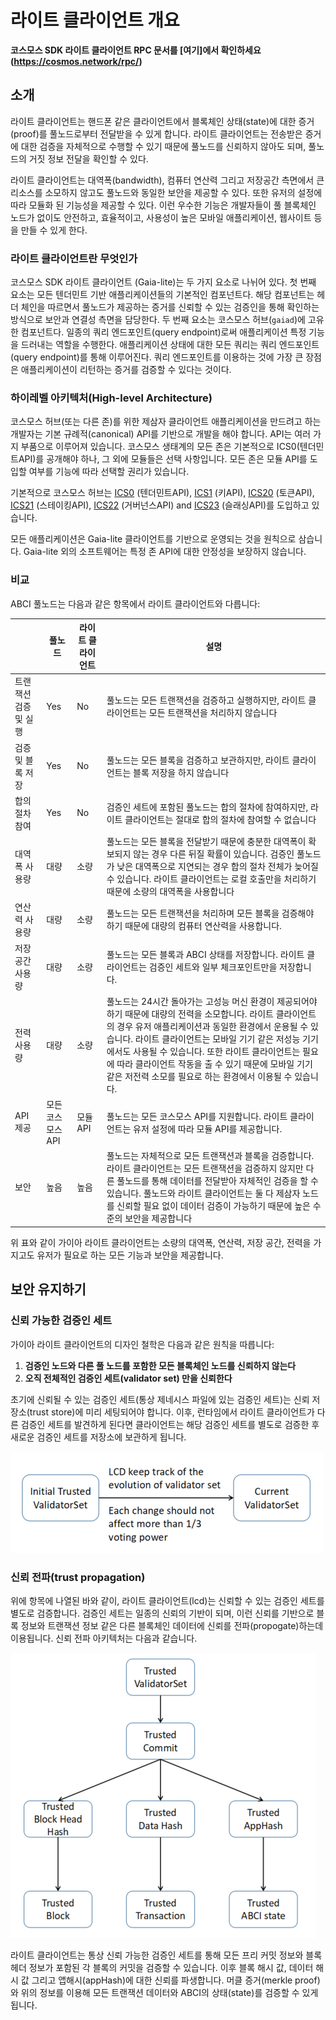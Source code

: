 # 라이트 클라이언트 개요

**코스모스 SDK 라이트 클라이언트 RPC 문서를 [여기]에서 확인하세요(https://cosmos.network/rpc/)**

## 소개

라이트 클라이언트는 핸드폰 같은 클라이언트에서 블록체인 상태(state)에 대한 증거(proof)를 풀노드로부터 전달받을 수 있게 합니다. 라이트 클라이언트는 전송받은 증거에 대한 검증을 자체적으로 수행할 수 있기 때문에 풀노드를 신뢰하지 않아도 되며, 풀노드의 거짓 정보 전달을 확인할 수 있다. 

라이트 클라이언트는 대역폭(bandwidth), 컴퓨터 연산력 그리고 저장공간 측면에서 큰 리소스를 소모하지 않고도 풀노드와 동일한 보안을 제공할 수 있다. 또한 유저의 설정에 따라 모듈화 된 기능성을 제공할 수 있다. 이런 우수한 기능은 개발자들이 풀 블록체인 노드가 없이도 안전하고, 효율적이고, 사용성이 높은 모바일 애플리케이션, 웹사이트 등을 만들 수 있게 한다.

### 라이트 클라이언트란 무엇인가

코스모스 SDK 라이트 클라이언트 (Gaia-lite)는 두 가지 요소로 나뉘어 있다. 첫 번째 요소는 모든 텐더민트 기반 애플리케이션들의 기본적인 컴포넌트다. 해당 컴포넌트는 헤더 체인을 따르면서 풀노드가 제공하는 증거를 신뢰할 수 있는 검증인을 통해 확인하는 방식으로 보안과 연결성 측면을 담당한다. 두 번째 요소는 코스모스 허브(`gaiad`)에 고유한 컴포넌트다. 일종의 쿼리 엔드포인트(query endpoint)로써 애플리케이션 특정 기능을 드러내는 역할을 수행한다. 애플리케이션 상태에 대한 모든 쿼리는 쿼리 엔드포인트(query endpoint)를 통해 이루어진다. 쿼리 엔드포인트를 이용하는 것에 가장 큰 장점은 애플리케이션이 리턴하는 증거를 검증할 수 있다는 것이다.

### 하이레벨 아키텍처(High-level Architecture)

코스모스 허브(또는 다른 존)를 위한 제삼자 클라이언트 애플리케이션을 만드려고 하는 개발자는 기본 규례적(canonical) API를 기반으로 개발을 해야 합니다. API는 여러 가지 부품으로 이루어져 있습니다. 코스모스 생태계의 모든 존은 기본적으로 ICS0(텐더민트API)를 공개해야 하나, 그 외에 모듈들은 선택 사항입니다. 모든 존은 모듈 API를 도입할 여부를 기능에 따라 선택할 권리가 있습니다.

기본적으로 코스모스 허브는 [ICS0](https://cosmos.network/rpc/#/ICS0) (텐더민트API), [ICS1](https://cosmos.network/rpc/#/ICS1) (키API), [ICS20](https://cosmos.network/rpc/#/ICS20) (토큰API), [ICS21](https://cosmos.network/rpc/#/ICS21) (스테이킹API),
[ICS22](https://cosmos.network/rpc/#/ICS22) (거버넌스API) and [ICS23](https://cosmos.network/rpc/#/ICS23) (슬래싱API)를 도입하고 있습니다.

<!-- ![high-level](./pics/high-level.png) -->

모든 애플리케이션은 Gaia-lite 클라이언트를 기반으로 운영되는 것을 원칙으로 삼습니다. Gaia-lite 외의 소프트웨어는 특정 존 API에 대한 안정성을 보장하지 않습니다.

### 비교

ABCI 풀노드는 다음과 같은 항목에서 라이트 클라이언트와 다릅니다:

|| 풀노드 | 라이트 클라이언트 | 설명|
|-| ------------- | ----- | -------------- |
| 트랜잭션 검증 및 실행|Yes|No|풀노드는 모든 트랜잭션을 검증하고 실행하지만, 라이트 클라이언트는 모든 트랜잭션을 처리하지 않습니다|
| 검증 및 블록 저장|Yes|No|풀노드는 모든 블록을 검증하고 보관하지만, 라이트 클라이언트는 블록 저장을 하지 않습니다|
| 합의 절차 참여| Yes|No|검증인 세트에 포함된 풀노드는 합의 절차에 참여하지만, 라이트 클라이언트는 절대로 합의 절차에 참여할 수 없습니다|
| 대역폭 사용량|대량|소량|풀노드는 모든 블록을 전달받기 때문에 충분한 대역폭이 확보되지 않는 경우 다른 뒤질 확률이 있습니다. 검증인 풀노드가 낮은 대역폭으로 지연되는 경우 합의 절차 전체가 늦어질 수 있습니다. 라이트 클라이언트는 로컬 호출만을 처리하기 때문에 소량의 대역폭을 사용합니다|
| 연산력 사용량|대량|소량|풀노드는 모든 트랜잭션을 처리하며 모든 블록을 검증해야 하기 때문에 대량의 컴퓨터 연산력을 사용합니다.|
| 저장 공간 사용량|대량|소량|풀노드는 모든 블록과 ABCI 상태를 저장합니다. 라이트 클라이언트는 검증인 세트와 일부 체크포인트만을 저장합니다.|
| 전력 사용량|대량|소량|풀노드는 24시간 돌아가는 고성능 머신 환경이 제공되어야 하기 때문에 대량의 전력을 소모합니다. 라이트 클라이언트의 경우 유저 애플리케이션과 동일한 환경에서 운용될 수 있습니다. 라이트 클라이언트는 모바일 기기 같은 저성능 기기에서도 사용될 수 있습니다. 또한 라이트 클라이언트는 필요에 따라 클라이언트 작동을 출 수 있기 때문에 모바일 기기 같은 저전력 소모를 필요로 하는 환경에서 이용될 수 있습니다.|
| API 제공|모든 코스모스 API|모듈 API|풀노드는 모든 코스모스 API를 지원합니다. 라이트 클라이언트는 유저 설정에 따라 모듈 API를 제공합니다.|
| 보안|높음|높음|풀노드는 자체적으로 모든 트랜잭션과 블록을 검증합니다. 라이트 클라이언트는 모든 트랜잭션을 검증하지 않지만 다른 풀노드를 통해 데이터를 전달받아 자체적인 검증을 할 수 있습니다. 풀노드와 라이트 클라이언트는 둘 다 제삼자 노드를 신뢰할 필요 없이 데이터 검증이 가능하기 때문에 높은 수준의 보안을 제공합니다|

위 표와 같이 가이아 라이트 클라이언트는 소량의 대역폭, 연산력, 저장 공간, 전력을 가지고도  유저가 필요로 하는 모든 기능과 보안을 제공합니다.

## 보안 유지하기

### 신뢰 가능한 검증인 세트

가이아 라이트 클라이언트의 디자인 철학은 다음과 같은 원칙을 따릅니다:

1. **검증인 노드와 다른 풀 노드를 포함한 모든 블록체인 노드를 신뢰하지 않는다**
2. **오직 전체적인 검증인 세트(validator set) 만을 신뢰한다**

초기에 신뢰될 수 있는 검증인 세트(통상 제네시스 파일에 있는 검증인 세트)는 신뢰 저장소(trust store)에 미리 세팅되어야 합니다. 이후, 런타임에서 라이트 클라이언트가 다른 검증인 세트를 발견하게 된다면 클라이언트는 해당 검증인 세트를 별도로 검증한 후 새로운 검증인 세트를 저장소에 보관하게 됩니다.

![validator-set-change](./pics/validatorSetChange.png)

### 신뢰 전파(trust propagation)

위에 항목에 나열된 바와 같이, 라이트 클라이언트(lcd)는 신뢰할 수 있는 검증인 세트를 별도로 검증합니다. 검증인 세트는 일종의 신뢰의 기반이 되며, 이런 신뢰를 기반으로 블록 정보와 트랜잭션 정보 같은 다른 블록체인 데이터에 신뢰를 전파(propogate)하는데 이용됩니다. 신뢰 전파 아키텍처는 다음과 같습니다.

![change-process](./pics/trustPropagate.png)

라이트 클라이언트는 통상 신뢰 가능한 검증인 세트를 통해 모든 프리 커밋 정보와 블록 헤더 정보가 포함된 각 블록의 커밋을 검증할 수 있습니다. 이후 블록 해시 값, 데이터 해시 값 그리고 앱해시(appHash)에 대한 신뢰를 파생합니다. 머클 증거(merkle proof)와 위의 정보를 이용해 모든 트랜잭션 데이터와 ABCI의 상태(state)를 검증할 수 있게 됩니다.
